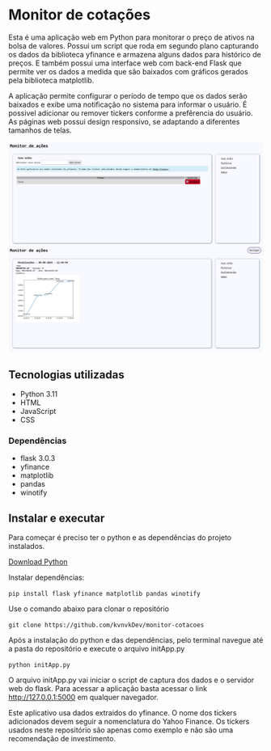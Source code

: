 # Monitor de cotações

Esta é uma aplicação web em Python para monitorar o preço de ativos na bolsa de valores. Possui um script que roda em segundo plano capturando os dados da biblioteca yfinance e armazena alguns dados para histórico de preços. E também possui uma interface web com back-end Flask que permite ver os dados a medida que são baixados com gráficos gerados pela biblioteca matplotlib.

A aplicação permite configurar o período de tempo que os dados serão baixados e exibe uma notificação no sistema para informar o usuário. É possivel adicionar ou remover tickers conforme a prefêrencia do usuário. As páginas web possui design responsivo, se adaptando a diferentes tamanhos de telas.

![image](static/Captura.PNG)
![image](static/Captura_2.PNG)

## Tecnologias utilizadas
- Python 3.11
- HTML
- JavaScript
- CSS

### Dependências
- flask 3.0.3
- yfinance
- matplotlib
- pandas
- winotify


## Instalar e executar

Para começar é preciso ter o python e as dependências do projeto instalados.

[Download Python](https://www.python.org/downloads/)

Instalar dependências: 

` pip install flask yfinance matplotlib pandas winotify `

Use o comando abaixo para clonar o repositório

` git clone https://github.com/kvnvkDev/monitor-cotacoes `

Após a instalação do python e das dependências, pelo terminal navegue até a pasta do repositório e execute o arquivo initApp.py

` python initApp.py `

O arquivo initApp.py vai iniciar o script de captura dos dados e o servidor web do flask. Para acessar a aplicação basta acessar o link http://127.0.0.1:5000 em qualquer navegador.

Este aplicativo usa dados extraidos do yfinance. O nome dos tickers adicionados devem seguir a nomenclatura do Yahoo Finance.
Os tickers usados neste repositório são apenas como exemplo e não são uma recomendação de investimento.
